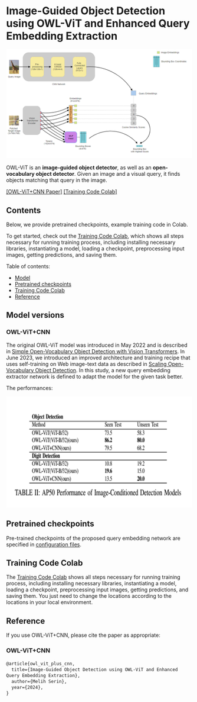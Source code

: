 Image-Guided Object Detection using OWL-ViT and Enhanced Query Embedding Extraction
==
<img src="data/proposed_architecture.png" alt="Proposed Architecture" width="600"/>

OWL-ViT is an **image-guided object detector**, as well as an **open-vocabulary object detector**. Given an image and a visual query, it finds objects matching that query in the image.

[[OWL-ViT+CNN Paper]](https://arxiv.org/abs/2306.09683)
[[Training Code Colab]](https://colab.research.google.com/drive/1wsms9mcqSTqUJCNuM4AyMZBrXwiz2BGn?usp=drive_link)


## Contents
Below, we provide pretrained checkpoints, example training code in Colab.

To get started, check out the [Training Code Colab](https://colab.research.google.com/drive/1wsms9mcqSTqUJCNuM4AyMZBrXwiz2BGn?usp=drive_link), which shows all steps necessary for running training process, including installing necessary libraries, instantiating a model, loading a checkpoint, preprocessing input images, getting predictions, and saving them.

Table of contents:

* [Model](#model)
* [Pretrained checkpoints](#pretrained-checkpoints)
* [Training Code Colab](#colabs)
* [Reference](#reference)

## Model versions

### OWL-ViT+CNN
The original OWL-ViT model was introduced in May 2022 and is described in [Simple Open-Vocabulary Object Detection with Vision Transformers](https://arxiv.org/abs/2205.06230). In June 2023, we introduced an improved architecture and training recipe that uses self-training on Web image-text data as described in [Scaling Open-Vocabulary Object Detection](https://arxiv.org/abs/2306.09683). In this study, a new query embedding extractor network is defined to adapt the model for the given task better.

The performances:

<img src="data/performance_table.png" alt="OWL-ViT benchmark table" height="300"/>


## Pretrained checkpoints

Pre-trained checkpoints of the proposed query embedding network are specified in [configuration files](https://github.com/melihsrn/OWL-ViT_with_enhanced_query_embedding_network/query_embed_network/). 

## Training Code Colab

The [Training Code Colab](https://colab.research.google.com/drive/1wsms9mcqSTqUJCNuM4AyMZBrXwiz2BGn?usp=drive_link) shows all steps necessary for running training process, including installing necessary libraries, instantiating a model, loading a checkpoint, preprocessing input images, getting predictions, and saving them. You just need to change the locations according to the locations in your local environment.

## Reference
If you use OWL-ViT+CNN, please cite the paper as appropriate:

### OWL-ViT+CNN
```
@article{owl_vit_plus_cnn,
  title={Image-Guided Object Detection using OWL-ViT and Enhanced Query Embedding Extraction},
  author={Melih Serin},
  year={2024},
}
```
